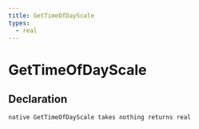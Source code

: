 ```yaml
---
title: GetTimeOfDayScale
types:
  - real
---
```


# GetTimeOfDayScale

## Declaration

```
native GetTimeOfDayScale takes nothing returns real
```